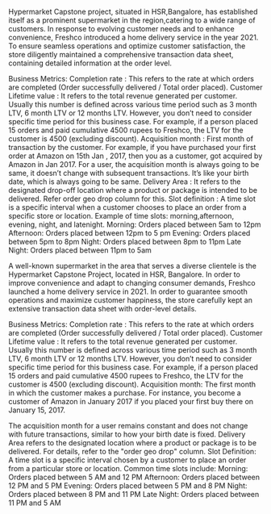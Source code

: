 Hypermarket Capstone project, situated in HSR,Bangalore, has established itself as a prominent supermarket in the region,catering to a wide range of customers. In response to evolving customer needs and to enhance convenience, Freshco introduced a home delivery service in the year 2021. To ensure seamless operations and optimize customer satisfaction, the store diligently maintained a comprehensive transaction data sheet, containing detailed information at the order level.

Business Metrics: Completion rate : This refers to the rate at which orders are completed (Order successfully delivered / Total order placed). Customer Lifetime value : It refers to the total revenue generated per customer. Usually this number is defined across various time period such as 3 month LTV, 6 month LTV or 12 months LTV. However, you don’t need to consider specific time period for this business case. For example, if a person placed 15 orders and paid cumulative 4500 rupees to Freshco, the LTV for the customer is 4500 (excluding discount). Acquisition month : First month of transaction by the customer. For example, if you have purchased your first order at Amazon on 15th Jan , 2017, then you as a customer, got acquired by Amazon in Jan 2017. For a user, the acquisition month is always going to be same, it doesn’t change with subsequent transactions. It’s like your birth date, which is always going to be same. Delivery Area : It refers to the designated drop-off location where a product or package is intended to be delivered. Refer order geo drop column for this. Slot definition : A time slot is a specific interval when a customer chooses to place an order from a specific store or location. Example of time slots: morning,afternoon, evening, night, and latenight. Morning: Orders placed between 5am to 12pm Afternoon: Orders placed between 12pm to 5 pm Evening: Orders placed between 5pm to 8pm Night: Orders placed between 8pm to 11pm Late Night: Orders placed between 11pm to 5am

A well-known supermarket in the area that serves a diverse clientele is the Hypermarket Capstone Project, located in HSR, Bangalore. In order to improve convenience and adapt to changing consumer demands, Freshco launched a home delivery service in 2021. In order to guarantee smooth operations and maximize customer happiness, the store carefully kept an extensive transaction data sheet with order-level details.

Business Metrics: Completion rate : This refers to the rate at which orders are completed (Order successfully delivered / Total order placed). Customer Lifetime value : It refers to the total revenue generated per customer. Usually this number is defined across various time period such as 3 month LTV, 6 month LTV or 12 months LTV. However, you don’t need to consider specific time period for this business case. For example, if a person placed 15 orders and paid cumulative 4500 rupees to Freshco, the LTV for the customer is 4500 (excluding discount). Acquisition month: The first month in which the customer makes a purchase. For instance, you become a customer of Amazon in January 2017 if you placed your first buy there on January 15, 2017.

The acquisition month for a user remains constant and does not change with future transactions, similar to how your birth date is fixed. Delivery Area refers to the designated location where a product or package is to be delivered. For details, refer to the "order geo drop" column. Slot Definition: A time slot is a specific interval chosen by a customer to place an order from a particular store or location. Common time slots include: Morning: Orders placed between 5 AM and 12 PM Afternoon: Orders placed between 12 PM and 5 PM Evening: Orders placed between 5 PM and 8 PM Night: Orders placed between 8 PM and 11 PM Late Night: Orders placed between 11 PM and 5 AM
